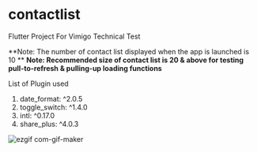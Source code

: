# contactlist

Flutter Project For Vimigo Technical Test

**Note: The number of contact list displayed when the app is launched is 10 **
**Note: Recommended size of contact list is 20 & above for testing pull-to-refresh & pulling-up loading functions**


List of Plugin used

1. date_format: ^2.0.5
2. toggle_switch: ^1.4.0
3. intl: ^0.17.0
4. share_plus: ^4.0.3



![ezgif com-gif-maker](https://user-images.githubusercontent.com/87175059/161188398-8ec5b8c7-9523-4c82-8366-4be05c5cf344.gif)
